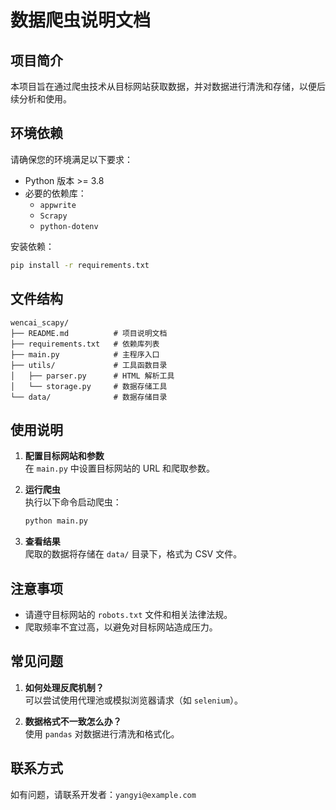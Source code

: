 # 数据爬虫说明文档

## 项目简介

本项目旨在通过爬虫技术从目标网站获取数据，并对数据进行清洗和存储，以便后续分析和使用。

## 环境依赖

请确保您的环境满足以下要求：

- Python 版本 >= 3.8
- 必要的依赖库：
  - `appwrite`
  - `Scrapy`
  - `python-dotenv`

安装依赖：

```bash
pip install -r requirements.txt
```

## 文件结构

```
wencai_scapy/
├── README.md          # 项目说明文档
├── requirements.txt   # 依赖库列表
├── main.py            # 主程序入口
├── utils/             # 工具函数目录
│   ├── parser.py      # HTML 解析工具
│   └── storage.py     # 数据存储工具
└── data/              # 数据存储目录
```

## 使用说明

1. **配置目标网站和参数**  
    在 `main.py` 中设置目标网站的 URL 和爬取参数。

2. **运行爬虫**  
    执行以下命令启动爬虫：

   ```bash
   python main.py
   ```

3. **查看结果**  
    爬取的数据将存储在 `data/` 目录下，格式为 CSV 文件。

## 注意事项

- 请遵守目标网站的 `robots.txt` 文件和相关法律法规。
- 爬取频率不宜过高，以避免对目标网站造成压力。

## 常见问题

1. **如何处理反爬机制？**  
    可以尝试使用代理池或模拟浏览器请求（如 `selenium`）。

2. **数据格式不一致怎么办？**  
    使用 `pandas` 对数据进行清洗和格式化。

## 联系方式

如有问题，请联系开发者：`yangyi@example.com`
